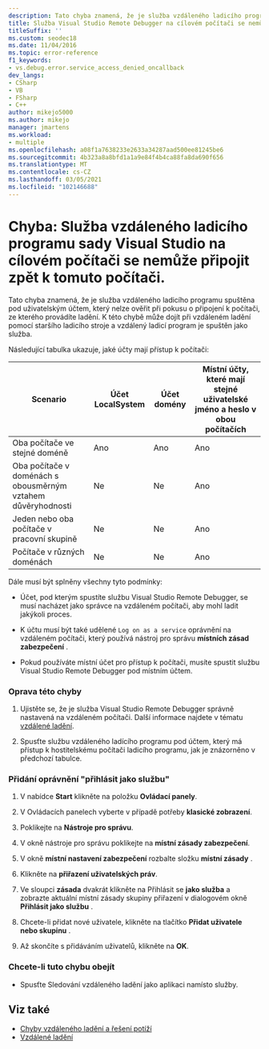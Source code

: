 ```yaml
---
description: Tato chyba znamená, že je služba vzdáleného ladicího programu spuštěna pod uživatelským účtem, který nelze ověřit při pokusu o připojení k počítači, ze kterého provádíte ladění.
title: Služba Visual Studio Remote Debugger na cílovém počítači se nemůže znovu připojit k tomuto počítači.
titleSuffix: ''
ms.custom: seodec18
ms.date: 11/04/2016
ms.topic: error-reference
f1_keywords:
- vs.debug.error.service_access_denied_oncallback
dev_langs:
- CSharp
- VB
- FSharp
- C++
author: mikejo5000
ms.author: mikejo
manager: jmartens
ms.workload:
- multiple
ms.openlocfilehash: a08f1a7638233e2633a34287aad500ee81245be6
ms.sourcegitcommit: 4b323a8a8bfd1a1a9e84f4b4ca88fa8da690f656
ms.translationtype: MT
ms.contentlocale: cs-CZ
ms.lasthandoff: 03/05/2021
ms.locfileid: "102146688"
---
```

# <a name="error-the-visual-studio-remote-debugger-service-on-the-target-computer-cannot-connect-back-to-this-computer"></a>Chyba: Služba vzdáleného ladicího programu sady Visual Studio na cílovém počítači se nemůže připojit zpět k tomuto počítači.
Tato chyba znamená, že je služba vzdáleného ladicího programu spuštěna pod uživatelským účtem, který nelze ověřit při pokusu o připojení k počítači, ze kterého provádíte ladění. K této chybě může dojít při vzdáleném ladění pomocí staršího ladicího stroje a vzdálený ladicí program je spuštěn jako služba.

 Následující tabulka ukazuje, jaké účty mají přístup k počítači:

|Scenario|Účet LocalSystem|Účet domény|Místní účty, které mají stejné uživatelské jméno a heslo v obou počítačích|
|-|-|-|-|
|Oba počítače ve stejné doméně|Ano|Ano|Ano|
|Oba počítače v doménách s obousměrným vztahem důvěryhodnosti|Ne|Ne|Ano|
|Jeden nebo oba počítače v pracovní skupině|Ne|Ne|Ano|
|Počítače v různých doménách|Ne|Ne|Ano|

 Dále musí být splněny všechny tyto podmínky:

- Účet, pod kterým spustíte službu Visual Studio Remote Debugger, se musí nacházet jako správce na vzdáleném počítači, aby mohl ladit jakýkoli proces.

- K účtu musí být také udělené `Log on as a service` oprávnění na vzdáleném počítači, který používá nástroj pro správu **místních zásad zabezpečení** .

- Pokud používáte místní účet pro přístup k počítači, musíte spustit službu Visual Studio Remote Debugger pod místním účtem.

### <a name="to-correct-this-error"></a>Oprava této chyby

1. Ujistěte se, že je služba Visual Studio Remote Debugger správně nastavená na vzdáleném počítači. Další informace najdete v tématu [vzdálené ladění](../debugger/remote-debugging.md).

2. Spusťte službu vzdáleného ladícího programu pod účtem, který má přístup k hostitelskému počítači ladicího programu, jak je znázorněno v předchozí tabulce.

### <a name="to-add-log-on-as-a-service-privilege"></a>Přidání oprávnění "přihlásit jako službu"

1. V nabídce **Start** klikněte na položku **Ovládací panely**.

2. V Ovládacích panelech vyberte v případě potřeby **klasické zobrazení**.

3. Poklikejte na **Nástroje pro správu**.

4. V okně nástroje pro správu poklikejte na **místní zásady zabezpečení**.

5. V okně **místní nastavení zabezpečení** rozbalte složku **místní zásady** .

6. Klikněte na **přiřazení uživatelských práv**.

7. Ve sloupci **zásada** dvakrát klikněte na Přihlásit se **jako služba** a zobrazte aktuální místní zásady skupiny přiřazení v dialogovém okně **Přihlásit jako službu** .

8. Chcete-li přidat nové uživatele, klikněte na tlačítko **Přidat uživatele nebo skupinu** .

9. Až skončíte s přidáváním uživatelů, klikněte na **OK**.

### <a name="to-work-around-this-error"></a>Chcete-li tuto chybu obejít

- Spusťte Sledování vzdáleného ladění jako aplikaci namísto služby.

## <a name="see-also"></a>Viz také
- [Chyby vzdáleného ladění a řešení potíží](../debugger/remote-debugging-errors-and-troubleshooting.md)
- [Vzdálené ladění](../debugger/remote-debugging.md)
